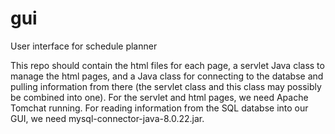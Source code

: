 # gui
User interface for schedule planner

This repo should contain the html files for each page, a servlet Java class to manage the html pages, and a Java class for connecting to the databse and pulling information from there (the servlet class and this class may possibly be combined into one). For the servlet and html pages, we need Apache Tomchat running. For reading information from the SQL databse into our GUI, we need mysql-connector-java-8.0.22.jar.